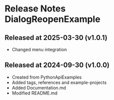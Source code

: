 # Release Notes DialogReopenExample

## Released at 2025-03-30 (v1.0.1)

* Changed menu integration 

## Released at 2024-09-30 (v1.0.0)

* Created from PythonApiExamples
* Added tags, references and example-projects
* Added Documentation.md
* Modified README.md